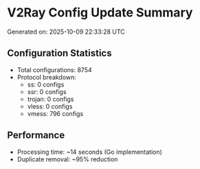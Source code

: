 # V2Ray Config Update Summary
Generated on: 2025-10-09 22:33:28 UTC

## Configuration Statistics
- Total configurations: 8754
- Protocol breakdown:
  - ss: 0 configs
  - ssr: 0 configs
  - trojan: 0 configs
  - vless: 0 configs
  - vmess: 796 configs

## Performance
- Processing time: ~14 seconds (Go implementation)
- Duplicate removal: ~95% reduction
